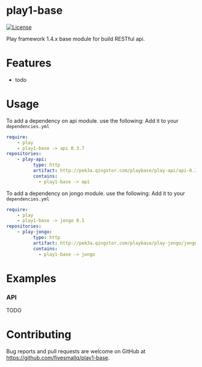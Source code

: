 # play1-base
[![License](https://img.shields.io/badge/license-Apache%202-4EB1BA.svg)](https://www.apache.org/licenses/LICENSE-2.0.html)

Play framework 1.4.x base module for build RESTful api.

# Features

* todo


# Usage
To add a dependency on api module. use the following:
Add it to your ``dependencies.yml``
```yaml
require:
    - play
    - play1-base -> api 0.3.7
repositories:
    - play-api:
          type: http
          artifact: http://pek3a.qingstor.com/playbase/play-api/api-0.3.7.zip
          contains:
            - play1-base -> api
```

To add a dependency on jongo module. use the following:
Add it to your ``dependencies.yml``
```yaml
require:
    - play
    - play1-base -> jongo 0.1
repositories:
    - play-jongo:
          type: http
          artifact: http://pek3a.qingstor.com/playbase/play-jongo/jongo-0.1.zip
          contains:
            - play1-base -> jongo
```


# Examples

### API

TODO



# Contributing

Bug reports and pull requests are welcome on GitHub at https://github.com/fivesmallq/play1-base.
